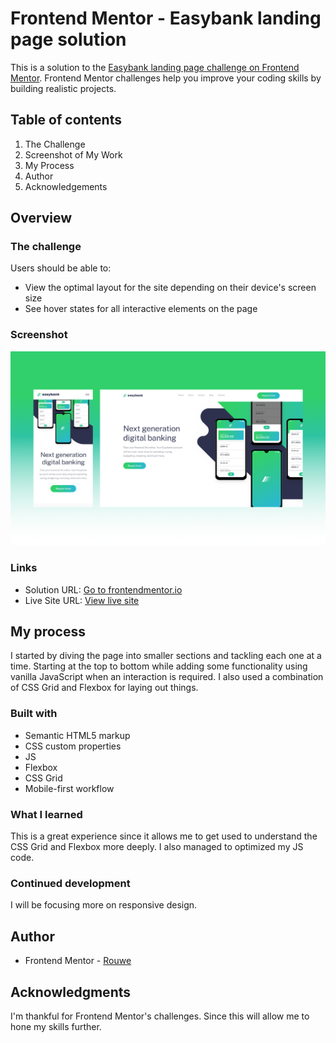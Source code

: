 # Frontend Mentor - Easybank landing page solution

This is a solution to the [Easybank landing page challenge on Frontend Mentor](https://www.frontendmentor.io/challenges/easybank-landing-page-WaUhkoDN). Frontend Mentor challenges help you improve your coding skills by building realistic projects.

## Table of contents

1. The Challenge
1. Screenshot of My Work
1. My Process
1. Author
1. Acknowledgements

## Overview

### The challenge

Users should be able to:

- View the optimal layout for the site depending on their device's screen size
- See hover states for all interactive elements on the page

### Screenshot

![My Solution](./design/MyPreview.png)

### Links

- Solution URL: [Go to frontendmentor.io](https://www.frontendmentor.io/solutions/landing-page-using-grid-and-flexbox-Q9boPwkuD)
- Live Site URL: [View live site](https://rouwe.github.io/easybank_landing_page/)

## My process

I started by diving the page into smaller sections and tackling each one at a time. Starting at the top to bottom while adding some functionality using vanilla JavaScript when an interaction is required. I also used a combination of CSS Grid and Flexbox for laying out things.

### Built with

- Semantic HTML5 markup
- CSS custom properties
- JS
- Flexbox
- CSS Grid
- Mobile-first workflow

### What I learned

This is a great experience since it allows me to get used to understand the CSS Grid and Flexbox more deeply. I also managed to optimized my JS code.

### Continued development

I will be focusing more on responsive design.

## Author

- Frontend Mentor - [Rouwe](https://www.frontendmentor.io/profile/yourusername)

## Acknowledgments

I'm thankful for Frontend Mentor's challenges. Since this will allow me to hone my skills further.
